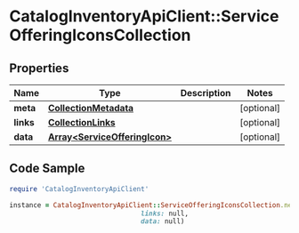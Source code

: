 # CatalogInventoryApiClient::ServiceOfferingIconsCollection

## Properties

Name | Type | Description | Notes
------------ | ------------- | ------------- | -------------
**meta** | [**CollectionMetadata**](CollectionMetadata.md) |  | [optional] 
**links** | [**CollectionLinks**](CollectionLinks.md) |  | [optional] 
**data** | [**Array&lt;ServiceOfferingIcon&gt;**](ServiceOfferingIcon.md) |  | [optional] 

## Code Sample

```ruby
require 'CatalogInventoryApiClient'

instance = CatalogInventoryApiClient::ServiceOfferingIconsCollection.new(meta: null,
                                 links: null,
                                 data: null)
```


